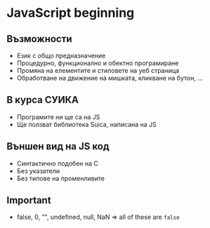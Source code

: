 # JavaScript beginning

## Възможности
- Език с общо предназначение
- Процедурно, функционално и обектно програмиране
- Промяна на елементите и стиловете на уеб страница
- Обработване на движение на мишката, кликване на бутон, …

## В курса СУИКА
- Програмите ни ще са на JS
- Ще ползват библиотека Suica, написана на JS

## Външен вид на JS код
- Синтактично подобен на C
- Без указатели
- Без типове на променливите

## Important

- false, 0, "", undefined, null, NaN => all of these are ```false```